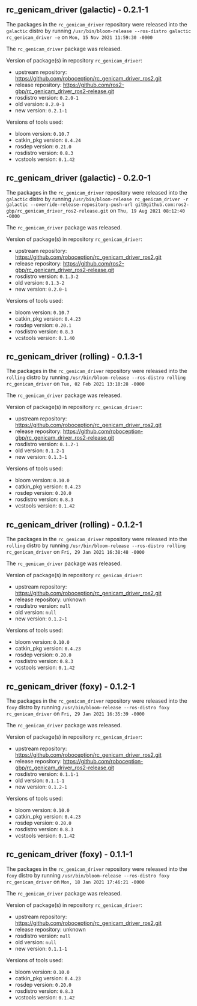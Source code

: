 ## rc_genicam_driver (galactic) - 0.2.1-1

The packages in the `rc_genicam_driver` repository were released into the `galactic` distro by running `/usr/bin/bloom-release --ros-distro galactic rc_genicam_driver -e` on `Mon, 15 Nov 2021 11:59:30 -0000`

The `rc_genicam_driver` package was released.

Version of package(s) in repository `rc_genicam_driver`:

- upstream repository: https://github.com/roboception/rc_genicam_driver_ros2.git
- release repository: https://github.com/ros2-gbp/rc_genicam_driver_ros2-release.git
- rosdistro version: `0.2.0-1`
- old version: `0.2.0-1`
- new version: `0.2.1-1`

Versions of tools used:

- bloom version: `0.10.7`
- catkin_pkg version: `0.4.24`
- rosdep version: `0.21.0`
- rosdistro version: `0.8.3`
- vcstools version: `0.1.42`


## rc_genicam_driver (galactic) - 0.2.0-1

The packages in the `rc_genicam_driver` repository were released into the `galactic` distro by running `/usr/bin/bloom-release rc_genicam_driver -r galactic --override-release-repository-push-url git@github.com:ros2-gbp/rc_genicam_driver_ros2-release.git` on `Thu, 19 Aug 2021 08:12:40 -0000`

The `rc_genicam_driver` package was released.

Version of package(s) in repository `rc_genicam_driver`:

- upstream repository: https://github.com/roboception/rc_genicam_driver_ros2.git
- release repository: https://github.com/ros2-gbp/rc_genicam_driver_ros2-release.git
- rosdistro version: `0.1.3-2`
- old version: `0.1.3-2`
- new version: `0.2.0-1`

Versions of tools used:

- bloom version: `0.10.7`
- catkin_pkg version: `0.4.23`
- rosdep version: `0.20.1`
- rosdistro version: `0.8.3`
- vcstools version: `0.1.40`


## rc_genicam_driver (rolling) - 0.1.3-1

The packages in the `rc_genicam_driver` repository were released into the `rolling` distro by running `/usr/bin/bloom-release --ros-distro rolling rc_genicam_driver` on `Tue, 02 Feb 2021 13:10:28 -0000`

The `rc_genicam_driver` package was released.

Version of package(s) in repository `rc_genicam_driver`:

- upstream repository: https://github.com/roboception/rc_genicam_driver_ros2.git
- release repository: https://github.com/roboception-gbp/rc_genicam_driver_ros2-release.git
- rosdistro version: `0.1.2-1`
- old version: `0.1.2-1`
- new version: `0.1.3-1`

Versions of tools used:

- bloom version: `0.10.0`
- catkin_pkg version: `0.4.23`
- rosdep version: `0.20.0`
- rosdistro version: `0.8.3`
- vcstools version: `0.1.42`


## rc_genicam_driver (rolling) - 0.1.2-1

The packages in the `rc_genicam_driver` repository were released into the `rolling` distro by running `/usr/bin/bloom-release --ros-distro rolling rc_genicam_driver` on `Fri, 29 Jan 2021 16:38:48 -0000`

The `rc_genicam_driver` package was released.

Version of package(s) in repository `rc_genicam_driver`:

- upstream repository: https://github.com/roboception/rc_genicam_driver_ros2.git
- release repository: unknown
- rosdistro version: `null`
- old version: `null`
- new version: `0.1.2-1`

Versions of tools used:

- bloom version: `0.10.0`
- catkin_pkg version: `0.4.23`
- rosdep version: `0.20.0`
- rosdistro version: `0.8.3`
- vcstools version: `0.1.42`


## rc_genicam_driver (foxy) - 0.1.2-1

The packages in the `rc_genicam_driver` repository were released into the `foxy` distro by running `/usr/bin/bloom-release --ros-distro foxy rc_genicam_driver` on `Fri, 29 Jan 2021 16:35:39 -0000`

The `rc_genicam_driver` package was released.

Version of package(s) in repository `rc_genicam_driver`:

- upstream repository: https://github.com/roboception/rc_genicam_driver_ros2.git
- release repository: https://github.com/roboception-gbp/rc_genicam_driver_ros2-release.git
- rosdistro version: `0.1.1-1`
- old version: `0.1.1-1`
- new version: `0.1.2-1`

Versions of tools used:

- bloom version: `0.10.0`
- catkin_pkg version: `0.4.23`
- rosdep version: `0.20.0`
- rosdistro version: `0.8.3`
- vcstools version: `0.1.42`


## rc_genicam_driver (foxy) - 0.1.1-1

The packages in the `rc_genicam_driver` repository were released into the `foxy` distro by running `/usr/bin/bloom-release --ros-distro foxy rc_genicam_driver` on `Mon, 18 Jan 2021 17:46:21 -0000`

The `rc_genicam_driver` package was released.

Version of package(s) in repository `rc_genicam_driver`:

- upstream repository: https://github.com/roboception/rc_genicam_driver_ros2.git
- release repository: unknown
- rosdistro version: `null`
- old version: `null`
- new version: `0.1.1-1`

Versions of tools used:

- bloom version: `0.10.0`
- catkin_pkg version: `0.4.23`
- rosdep version: `0.20.0`
- rosdistro version: `0.8.3`
- vcstools version: `0.1.42`


